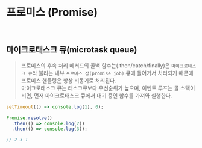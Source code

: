 # 프로미스 (Promise)

<br/>

## 마이크로태스크 큐(microtask queue)

> 프로미스의 후속 처리 메서드의 콜백 함수는(.then/catch/finally)은 `마이크로태스크 큐`라 불리는 내부 `프로미스 잡(promise job)` 큐에 들어가서 처리되기 때문에 프로미스 핸들링은 항상 비동기로 처리된다.  
> 마이크로태스크 큐는 태스크큐보다 우선순위가 높으며, 이벤트 루프는 콜 스택이 비면, 먼저 마이크로태스크 큐에서 대기 중인 함수를 가져와 실행한다.

```js
setTimeout(() => console.log(1), 0);

Promise.resolve()
  .then(() => console.log(2))
  .then(() => console.log(3));

// 2 3 1
```
